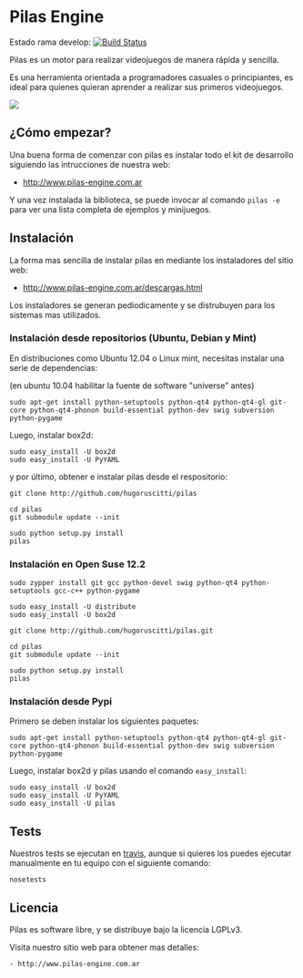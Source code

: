 # Pilas Engine

Estado rama develop: [![Build Status](https://travis-ci.org/hugoruscitti/pilas.png?branch=develop)](https://travis-ci.org/hugoruscitti/pilas)

Pilas es un motor para realizar videojuegos de manera rápida y sencilla.

Es una herramienta orientada a programadores casuales o principiantes, es ideal para quienes quieran aprender a realizar sus primeros videojuegos.

![](https://raw.github.com/hugoruscitti/pilas/master/preview.png)

## ¿Cómo empezar?

Una buena forma de comenzar con pilas es instalar todo el kit de desarrollo siguiendo las intrucciones de nuestra web:

- http://www.pilas-engine.com.ar

Y una vez instalada la biblioteca, se puede invocar al comando ``pilas -e`` para ver una lista completa de ejemplos y minijuegos.


## Instalación

La forma mas sencilla de instalar pilas en mediante los instaladores
del sitio web:

- http://www.pilas-engine.com.ar/descargas.html

Los instaladores se generan pediodicamente y se distrubuyen para
los sistemas mas utilizados.

### Instalación desde repositorios (Ubuntu, Debian y Mint)

En distribuciones como Ubuntu 12.04 o Linux mint, necesitas instalar
una serie de dependencias:

(en ubuntu 10.04 habilitar la fuente de software "universe" antes)

    sudo apt-get install python-setuptools python-qt4 python-qt4-gl git-core python-qt4-phonon build-essential python-dev swig subversion python-pygame

Luego, instalar box2d:

    sudo easy_install -U box2d
    sudo easy_install -U PyYAML

y por último, obtener e instalar pilas desde el respositorio:

    git clone http://github.com/hugoruscitti/pilas
    
    cd pilas
    git submodule update --init 

    sudo python setup.py install
    pilas
    
### Instalación en Open Suse 12.2

    sudo zypper install git gcc python-devel swig python-qt4 python-setuptools gcc-c++ python-pygame

    sudo easy_install -U distribute 
    sudo easy_install -U box2d

    git clone http://github.com/hugoruscitti/pilas.git

    cd pilas
    git submodule update --init

    sudo python setup.py install
    pilas

### Instalación desde Pypi

Primero se deben instalar los siguientes paquetes:

    sudo apt-get install python-setuptools python-qt4 python-qt4-gl git-core python-qt4-phonon build-essential python-dev swig subversion python-pygame

Luego, instalar box2d y pilas usando el comando ``easy_install``:

    sudo easy_install -U box2d
    sudo easy_install -U PyYAML
    sudo easy_install -U pilas

    
## Tests

Nuestros tests se ejecutan en [travis](https://travis-ci.org/hugoruscitti/pilas), aunque
si quieres los puedes ejecutar manualmente en tu equipo con el siguiente comando:

    nosetests

## Licencia

Pilas es software libre, y se distribuye bajo la licencia LGPLv3.

Visita nuestro sitio web para obtener mas detalles:

    - http://www.pilas-engine.com.ar
